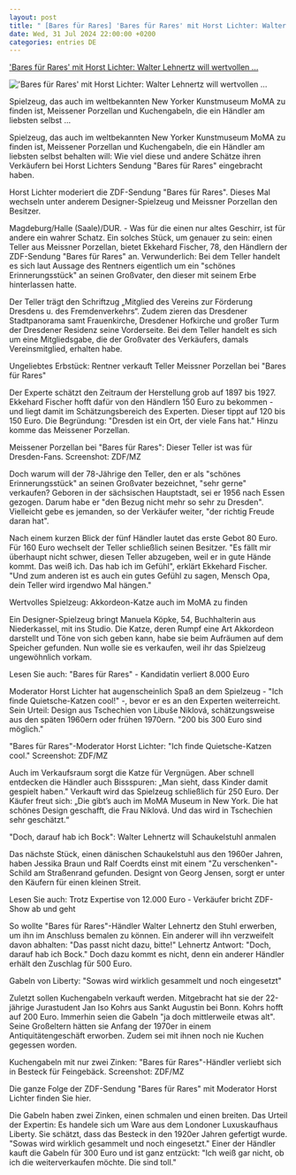 ```yaml
---
layout: post
title: " [Bares für Rares] 'Bares für Rares' mit Horst Lichter: Walter Lehnertz will wertvollen ..."
date: Wed, 31 Jul 2024 22:00:00 +0200
categories: entries DE
---
```

['Bares für Rares' mit Horst Lichter: Walter Lehnertz will wertvollen ...](https://www.mz.de/kultur/tv-und-streaming/bares-fuer-rares-horst-lichter-zdf-walter-lehnertz-schaukelstuhl-schock-3889861)

!['Bares für Rares' mit Horst Lichter: Walter Lehnertz will wertvollen ...](https://bmg-images.forward-publishing.io/2024/07/30/407a8730-2e50-4830-b161-458d2c5bf854.jpeg?rect=309%2C380%2C3556%2C2000&w=1024)

Spielzeug, das auch im weltbekannten New Yorker Kunstmuseum MoMA zu finden ist, Meissener Porzellan und Kuchengabeln, die ein Händler am liebsten selbst ...

Spielzeug, das auch im weltbekannten New Yorker Kunstmuseum MoMA zu finden ist, Meissener Porzellan und Kuchengabeln, die ein Händler am liebsten selbst behalten will: Wie viel diese und andere Schätze ihren Verkäufern bei Horst Lichters Sendung "Bares für Rares" eingebracht haben.

Horst Lichter moderiert die ZDF-Sendung "Bares für Rares". Dieses Mal wechseln unter anderem Designer-Spielzeug und Meissner Porzellan den Besitzer.

Magdeburg/Halle (Saale)/DUR. - Was für die einen nur altes Geschirr, ist für andere ein wahrer Schatz. Ein solches Stück, um genauer zu sein: einen Teller aus Meissner Porzellan, bietet Ekkehard Fischer, 78, den Händlern der ZDF-Sendung "Bares für Rares" an. Verwunderlich: Bei dem Teller handelt es sich laut Aussage des Rentners eigentlich um ein "schönes Erinnerungsstück" an seinen Großvater, den dieser mit seinem Erbe hinterlassen hatte.

Der Teller trägt den Schriftzug „Mitglied des Vereins zur Förderung Dresdens u. des Fremdenverkehrs“. Zudem zieren das Dresdener Stadtpanorama samt Frauenkirche, Dresdener Hofkirche und großer Turm der Dresdener Residenz seine Vorderseite. Bei dem Teller handelt es sich um eine Mitgliedsgabe, die der Großvater des Verkäufers, damals Vereinsmitglied, erhalten habe.

Ungeliebtes Erbstück: Rentner verkauft Teller Meissner Porzellan bei "Bares für Rares"

Der Experte schätzt den Zeitraum der Herstellung grob auf 1897 bis 1927. Ekkehard Fischer hofft dafür von den Händlern 150 Euro zu bekommen - und liegt damit im Schätzungsbereich des Experten. Dieser tippt auf 120 bis 150 Euro. Die Begründung: "Dresden ist ein Ort, der viele Fans hat." Hinzu komme das Meissener Porzellan.

Meissener Porzellan bei "Bares für Rares": Dieser Teller ist was für Dresden-Fans. Screenshot: ZDF/MZ

Doch warum will der 78-Jährige den Teller, den er als "schönes Erinnerungsstück" an seinen Großvater bezeichnet, "sehr gerne" verkaufen? Geboren in der sächsischen Hauptstadt, sei er 1956 nach Essen gezogen. Darum habe er "den Bezug nicht mehr so sehr zu Dresden". Vielleicht gebe es jemanden, so der Verkäufer weiter, "der richtig Freude daran hat".

Nach einem kurzen Blick der fünf Händler lautet das erste Gebot 80 Euro. Für 160 Euro wechselt der Teller schließlich seinen Besitzer. "Es fällt mir überhaupt nicht schwer, diesen Teller abzugeben, weil er in gute Hände kommt. Das weiß ich. Das hab ich im Gefühl", erklärt Ekkehard Fischer. "Und zum anderen ist es auch ein gutes Gefühl zu sagen, Mensch Opa, dein Teller wird irgendwo Mal hängen."

Wertvolles Spielzeug: Akkordeon-Katze auch im MoMA zu finden

Ein Designer-Spielzeug bringt Manuela Köpke, 54, Buchhalterin aus Niederkassel, mit ins Studio. Die Katze, deren Rumpf eine Art Akkordeon darstellt und Töne von sich geben kann, habe sie beim Aufräumen auf dem Speicher gefunden. Nun wolle sie es verkaufen, weil ihr das Spielzeug ungewöhnlich vorkam.

Lesen Sie auch: "Bares für Rares" - Kandidatin verliert 8.000 Euro

Moderator Horst Lichter hat augenscheinlich Spaß an dem Spielzeug - "Ich finde Quietsche-Katzen cool!" -, bevor er es an den Experten weiterreicht. Sein Urteil: Design aus Tschechien von Libuše Niklová, schätzungsweise aus den späten 1960ern oder frühen 1970ern. "200 bis 300 Euro sind möglich."

"Bares für Rares"-Moderator Horst Lichter: "Ich finde Quietsche-Katzen cool." Screenshot: ZDF/MZ

Auch im Verkaufsraum sorgt die Katze für Vergnügen. Aber schnell entdecken die Händler auch Bissspuren: „Man sieht, dass Kinder damit gespielt haben." Verkauft wird das Spielzeug schließlich für 250 Euro. Der Käufer freut sich: „Die gibt’s auch im MoMA Museum in New York. Die hat schönes Design geschafft, die Frau Niklová. Und das wird in Tschechien sehr geschätzt.“

"Doch, darauf hab ich Bock": Walter Lehnertz will Schaukelstuhl anmalen

Das nächste Stück, einen dänischen Schaukelstuhl aus den 1960er Jahren, haben Jessika Braun und Ralf Coerdts einst mit einem "Zu verschenken"-Schild am Straßenrand gefunden. Designt von Georg Jensen, sorgt er unter den Käufern für einen kleinen Streit.

Lesen Sie auch: Trotz Expertise von 12.000 Euro - Verkäufer bricht ZDF-Show ab und geht

So wollte "Bares für Rares"-Händler Walter Lehnertz den Stuhl erwerben, um ihn im Anschluss bemalen zu können. Ein anderer will ihn verzweifelt davon abhalten: "Das passt nicht dazu, bitte!" Lehnertz Antwort: "Doch, darauf hab ich Bock." Doch dazu kommt es nicht, denn ein anderer Händler erhält den Zuschlag für 500 Euro.

Gabeln von Liberty: "Sowas wird wirklich gesammelt und noch eingesetzt"

Zuletzt sollen Kuchengabeln verkauft werden. Mitgebracht hat sie der 22-jährige Jurastudent Jan Iso Kohrs aus Sankt Augustin bei Bonn. Kohrs hofft auf 200 Euro. Immerhin seien die Gabeln "ja doch mittlerweile etwas alt". Seine Großeltern hätten sie Anfang der 1970er in einem Antiquitätengeschäft erworben. Zudem sei mit ihnen noch nie Kuchen gegessen worden.

Kuchengabeln mit nur zwei Zinken: "Bares für Rares"-Händler verliebt sich in Besteck für Feingebäck. Screenshot: ZDF/MZ

Die ganze Folge der ZDF-Sendung "Bares für Rares" mit Moderator Horst Lichter finden Sie hier.

Die Gabeln haben zwei Zinken, einen schmalen und einen breiten. Das Urteil der Expertin: Es handele sich um Ware aus dem Londoner Luxuskaufhaus Liberty. Sie schätzt, dass das Besteck in den 1920er Jahren gefertigt wurde. "Sowas wird wirklich gesammelt und noch eingesetzt." Einer der Händler kauft die Gabeln für 300 Euro und ist ganz entzückt: "Ich weiß gar nicht, ob ich die weiterverkaufen möchte. Die sind toll."

